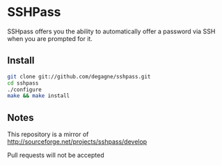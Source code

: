 # SSHPass

SSHpass offers you the ability to automatically offer a password via SSH when
you are prompted for it.

## Install

```bash
git clone git://github.com/degagne/sshpass.git
cd sshpass
./configure
make && make install
```

## Notes

This repository is a mirror of http://sourceforge.net/projects/sshpass/develop

Pull requests will not be accepted
